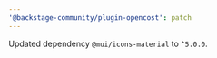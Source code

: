 ```yaml
---
'@backstage-community/plugin-opencost': patch
---
```


Updated dependency `@mui/icons-material` to `^5.0.0`.
